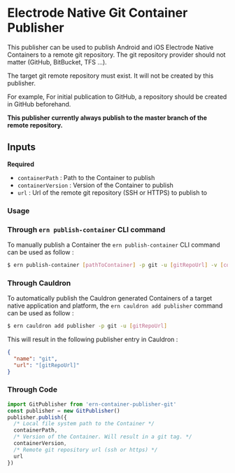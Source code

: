 # Electrode Native Git Container Publisher

This publisher can be used to publish Android and iOS Electrode Native Containers to a remote git repository. The git repository provider should not matter (GitHub, BitBucket, TFS ...).

The target git remote repository must exist. It will not be created by this publisher.

For example, For initial publication to GitHub, a repository should be created in GitHub beforehand.

**This publisher currently always publish to the master branch of the remote repository.**

## Inputs

**Required**

- `containerPath` : Path to the Container to publish
- `containerVersion` : Version of the Container to publish
- `url` : Url of the remote git repository (SSH or HTTPS) to publish to

### Usage

### Through `ern publish-container` CLI command

To manually publish a Container the `ern publish-container` CLI command can be used as follow :

```bash
$ ern publish-container [pathToContainer] -p git -u [gitRepoUrl] -v [containerVersion]
```

### Through Cauldron

To automatically publish the Cauldron generated Containers of a target native application and platform, the `ern cauldron add publisher` command can be used as follow :

```bash
$ ern cauldron add publisher -p git -u [gitRepoUrl]
```

This will result in the following publisher entry in Cauldron :

```json
{
  "name": "git",
  "url": "[gitRepoUrl]"
}
```

### Through Code

```javascript
import GitPublisher from 'ern-container-publisher-git'
const publisher = new GitPublisher()
publisher.publish({
  /* Local file system path to the Container */
  containerPath,
  /* Version of the Container. Will result in a git tag. */
  containerVersion,
  /* Remote git repository url (ssh or https) */
  url
})
```

